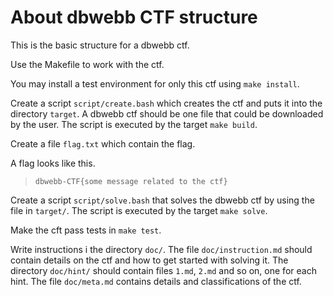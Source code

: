 About dbwebb CTF structure
============================

This is the basic structure for a dbwebb ctf.

Use the Makefile to work with the ctf.

You may install a test environment for only this ctf using `make install`.

Create a script `script/create.bash` which creates the ctf and puts it into the directory `target`. A dbwebb ctf should be one file that could be downloaded by the user. The script is executed by the target `make build`.

Create a file `flag.txt` which contain the flag.

A flag looks like this.

> `dbwebb-CTF{some message related to the ctf}`

Create a script `script/solve.bash` that solves the dbwebb ctf by using the file in `target/`. The script is executed by the target `make solve`.

Make the cft pass tests in `make test`.

Write instructions i the directory `doc/`. The file `doc/instruction.md` should contain details on the ctf and how to get started with solving it. The directory `doc/hint/` should contain files `1.md`, `2.md` and so on, one for each hint. The file `doc/meta.md` contains details and classifications of the ctf.
